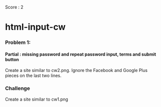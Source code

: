 Score : 2
# html-input-cw

### Problem 1:
#### Partial : missing password and repeat password input, terms and submit button 
Create a site similar to cw2.png. Ignore the Facebook and Google Plus pieces on the last two lines.

### Challenge
Create a site similar to cw1.png
